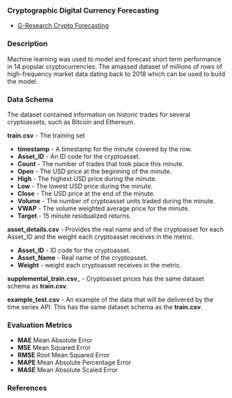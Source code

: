 ### Cryptographic Digital Currency Forecasting

- [G-Research Crypto Forecasting](https://www.kaggle.com/c/g-research-crypto-forecasting/overview)

### Description

Machine learning was used to model and forecast short term performance in 14 popular cryptocurrencies. The amassed dataset of millions of rows of high-frequency market data dating back to 2018 which can be used to build the model.

### Data Schema

The dataset contained information on historic trades for several cryptoassets, such as Bitcoin and Ethereum. 

__train.csv__ - The training set

- __timestamp__ - A timestamp for the minute covered by the row.
- __Asset_ID__ - An ID code for the cryptoasset.
- __Count__ - The number of trades that took place this minute.
- __Open__ - The USD price at the beginning of the minute.
- __High__ - The highest USD price during the minute.
- __Low__ - The lowest USD price during the minute.
- __Close__ - The USD price at the end of the minute.
- __Volume__ - The number of cryptoasset units traded during the minute.
- __VWAP__ - The volume weighted average price for the minute.
- __Target__ - 15 minute residualized returns. 

__asset_details.csv__ - Provides the real name and of the cryptoasset for each Asset_ID and the weight each cryptoasset receives in the metric.
- __Asset_ID__ - ID code for the cryptoasset.
- __Asset_Name__ - Real name of the cryptoasset.
- __Weight__ - weight each cryptoasset receives in the metric.


__supplemental_train.csv___ - Cryptoasset prices has the same dataset schema as __train.csv__.

__example_test.csv__ - An example of the data that will be delivered by the time series API. This has the same dataset schema as the __train.csv__.


### Evaluation Metrics

- __MAE__ Mean Absolute Error
- __MSE__ Mean Squared Error
- __RMSE__ Root Mean Squared Error
- __MAPE__ Mean Absolute Percentage Error
- __MASE__ Mean Absolute Scaled Error 

### References


